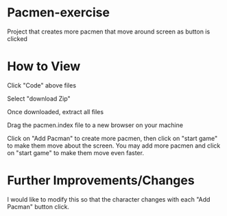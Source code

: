 # Pacmen-exercise
Project that creates more pacmen that move around screen as button is clicked

# How to View
Click "Code" above files

Select "download Zip"

Once downloaded, extract all files

Drag the pacmen.index file to a new browser on your machine

Click on "Add Pacman" to create more pacmen, then click on "start game" to make them move about the screen.  You may add more pacmen and click on "start game" to make them move even faster.

# Further Improvements/Changes
I would like to modify this so that the character changes with each "Add Pacman" button click.

